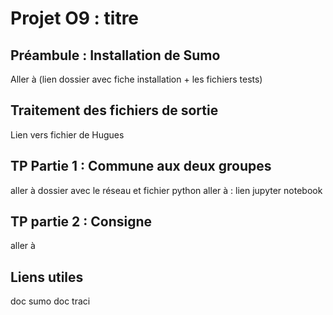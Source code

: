 
# Projet O9 : titre
## Préambule : Installation de Sumo
Aller à (lien dossier avec fiche installation + les fichiers tests)
## Traitement des fichiers de sortie
Lien vers fichier de Hugues
## TP Partie 1 : Commune aux deux groupes 
aller à dossier avec le réseau et fichier python 
aller à : lien jupyter notebook
## TP partie 2 : Consigne 
aller à 
## Liens utiles 
doc sumo
doc traci
